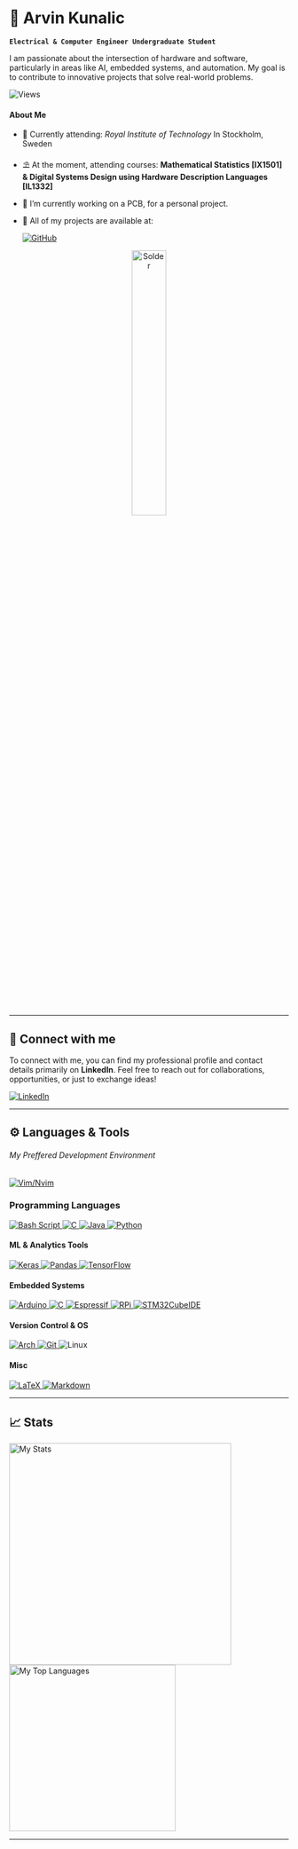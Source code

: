 <!-- Title and GIF -->
# 👋 Arvin Kunalic

**`Electrical & Computer Engineer Undergraduate Student`**

I am passionate about the intersection of hardware and software, particularly in areas like AI, embedded systems, and automation. My goal is to contribute to innovative projects that solve real-world problems.

![Views](https://komarev.com/ghpvc/?username=hazofinho&label=Profile_Views&abbreviated=true&style=for-the-badge)

#### About Me
-  🏫 Currently attending: *Royal Institute of Technology* In Stockholm, Sweden 
<!-- 📚 At the moment, attending courses:  -->
- ⛱️ At the moment, attending courses: **Mathematical Statistics [IX1501] & Digital Systems Design using Hardware Description Languages [IL1332]**
- 🔭 I’m currently working on a PCB, for a personal project.
- 📌 All of my projects are available at:

    <a href="https://github.com/Hazofinho?tab=repositories">
        <img alt="GitHub"
        src="https://img.shields.io/badge/My_GitHub-181717?style=for-the-badge&logo=github&logoColor=White"/>
    </a>

<p align="center" href="#">
    <img alt="Solder" style="width: 35%" 
    src="https://media4.giphy.com/media/v1.Y2lkPTc5MGI3NjExaXF5YmUzd3V3MGk4N3FtNjJjeDJjOGs1Ymp1aGRnNjZhcDh0OWlsMSZlcD12MV9pbnRlcm5hbF9naWZfYnlfaWQmY3Q9Zw/elDC4UUuvx7eFoUFUl/giphy.webp">
</p>

---

## 🥂 Connect with me
To connect with me, you can find my professional profile and contact details primarily on **LinkedIn**. Feel free to reach out for collaborations, opportunities, or just to exchange ideas!

<a href="https://www.linkedin.com/in/arvin-k-6a4546205">
    <img alt="LinkedIn"
    src="https://img.shields.io/badge/LinkedIn-0077B5?style=for-the-badge&logo=linkedin&logoColor=white"/>
</a>

---

## ⚙️ Languages & Tools
###### My Preffered Development Environment  
<a href="https://neovim.io/">
    <img alt="Vim/Nvim"
    src="https://img.shields.io/badge/NeoVim-%2357A143.svg?&style=for-the-badge&logo=neovim&logoColor=white"/>
</a>

### Programming Languages 
<a href="https://www.gnu.org/software/bash/">
    <img alt="Bash Script"
        src="https://img.shields.io/badge/bash_script-%23121011.svg?style=for-the-badge&logo=gnu-bash&logoColor=white"/>
</a>

<a href="https://www.cprogramming.com/">
    <img alt="C" 
    src="https://img.shields.io/badge/C-00599C?style=for-the-badge&logo=c&logoColor=white"/>
</a>

<a href="https://www.java.com/en/">
    <img alt="Java"
    src="https://img.shields.io/badge/java-%23ED8B00.svg?style=for-the-badge&logo=openjdk&logoColor=white"/>
</a>

<a href="https://www.python.org">
    <img alt="Python" 
    src="https://img.shields.io/badge/Python-FFD43B?style=for-the-badge&logo=python&logoColor=blue"/>
</a>

#### ML & Analytics Tools 
<a href="https://keras.io/">
    <img alt="Keras" 
        src="https://img.shields.io/badge/Keras-FF0000?style=for-the-badge&logo=keras&logoColor=white"/>
</a>

<a href="https://pandas.pydata.org/">
    <img alt="Pandas" 
        src="https://img.shields.io/badge/Pandas-2C2D72?style=for-the-badge&logo=pandas&logoColor=white"/>
</a>

<a href="https://www.tensorflow.org">
    <img alt="TensorFlow"
    src="https://img.shields.io/badge/TensorFlow-FF6F00?style=for-the-badge&logo=tensorflow&logoColor=white"/>
</a>

#### Embedded Systems 
<a href="https://www.arduino.cc/">
    <img alt="Arduino" 
    src="https://img.shields.io/badge/-Arduino-00979D?style=for-the-badge&logo=Arduino&logoColor=white"/>
</a>

<a href="https://www.cprogramming.com/">
    <img alt="C" 
    src="https://img.shields.io/badge/C-00599C?style=for-the-badge&logo=c&logoColor=white"/>
</a> 

<a href="https://www.espressif.com/">
    <img alt="Espressif"
    src="https://img.shields.io/badge/espressif-E7352C.svg?style=for-the-badge&logo=espressif&logoColor=white"/>
<a/>

<a href="https://www.raspberrypi.com/">
    <img alt="RPi"
    src="https://img.shields.io/badge/-Raspberry_Pi-C51A4A?style=for-the-badge&logo=Raspberry-Pi" />
<a/>

<a href="https://www.st.com/en/development-tools/stm32cubeide.html">
    <img alt="STM32CubeIDE" 
    src="https://img.shields.io/badge/STM32Cube_IDE-03234B?style=for-the-badge&logo=stmicroelectronics&logocolor=white"/>
</a>

#### Version Control & OS 
<a href="https://archlinux.org/">
    <img alt="Arch"
    src="https://img.shields.io/badge/Arch%20Linux-1793D1?style=for-the-badge&logo=arch-linux&logoColor=white" />
</a>

<a href="https://git-scm.com/">
    <img alt="Git"
    src="https://img.shields.io/badge/GIT-E44C30?style=for-the-badge&logo=git&logoColor=white"/>
</a

<a href="https://www.linux.org/">
    <img alt="Linux" 
    src="https://img.shields.io/badge/Linux-FCC624?style=for-the-badge&logo=linux&logoColor=black"/>
</a>

#### Misc
<a href="https://www.latex-project.org/">
    <img alt="LaTeX" 
    src="https://img.shields.io/badge/LaTeX-%23008080?style=for-the-badge&logo=LaTeX&logoColor=white"/>
</a>

<a href="https://en.wikipedia.org/wiki/Markdown">
    <img alt="Markdown" 
    src="https://img.shields.io/badge/markdown-%23000000?style=for-the-badge&logo=markdown&logoColor=white"/>
</a>

---

## 📈 Stats

<p>
    <img alt="My Stats" width="400" 
    src="https://github-readme-stats.vercel.app/api?username=Hazofinho&theme=highcontrast&show_icons=true&hide_border=true&count_private=true">
    <img alt="My Top Languages" width="300" 
    src="https://github-readme-stats.vercel.app/api/top-langs/?username=Hazofinho&theme=highcontrast&show_icons=true&hide_border=true&layout=compact">
</p>

---
